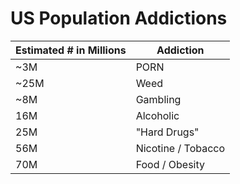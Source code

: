 # US Population Addictions

| Estimated # in Millions | Addiction |
| ---- | --- |
| ~3M | PORN |
| ~25M |  Weed |
| ~8M | Gambling |
| 16M | Alcoholic |
| 25M | "Hard Drugs" |
| 56M | Nicotine / Tobacco |
| 70M | Food / Obesity |